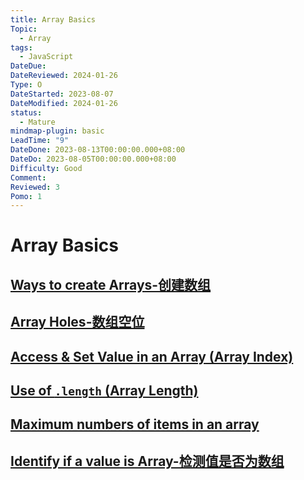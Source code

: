 ```yaml
---
title: Array Basics
Topic:
  - Array
tags:
  - JavaScript
DateDue:
DateReviewed: 2024-01-26
Type: O
DateStarted: 2023-08-07
DateModified: 2024-01-26
status:
  - Mature
mindmap-plugin: basic
LeadTime: "9"
DateDone: 2023-08-13T00:00:00.000+08:00
DateDo: 2023-08-05T00:00:00.000+08:00
Difficulty: Good
Comment:
Reviewed: 3
Pomo: 1
---
```


# Array Basics

## [Ways to create Arrays-创建数组](../ways-to-create-arrays-创建数组)

## [Array Holes-数组空位](../array-holes-数组空位)

## [Access & Set Value in an Array (Array Index)](../access-set-value-array-index)

## [Use of `.length` (Array Length)](../use-of-array-length)

## [Maximum numbers of items in an array](../maximum-numbers-of-items-in-an-array)

## [Identify if a value is Array-检测值是否为数组](../identify-if-a-value-is-array-检测值是否为数组)
